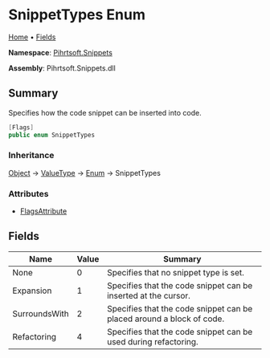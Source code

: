 # SnippetTypes Enum

[Home](../../../README.md) &#x2022; [Fields](#fields)

**Namespace**: [Pihrtsoft.Snippets](../README.md)

**Assembly**: Pihrtsoft\.Snippets\.dll

## Summary

Specifies how the code snippet can be inserted into code\.

```csharp
[Flags]
public enum SnippetTypes
```

### Inheritance

[Object](https://docs.microsoft.com/en-us/dotnet/api/system.object) &#x2192; [ValueType](https://docs.microsoft.com/en-us/dotnet/api/system.valuetype) &#x2192; [Enum](https://docs.microsoft.com/en-us/dotnet/api/system.enum) &#x2192; SnippetTypes

### Attributes

* [FlagsAttribute](https://docs.microsoft.com/en-us/dotnet/api/system.flagsattribute)

## Fields

| Name | Value | Summary |
| ---- | ----- | ------- |
| None | 0 | Specifies that no snippet type is set\. |
| Expansion | 1 | Specifies that the code snippet can be inserted at the cursor\. |
| SurroundsWith | 2 | Specifies that the code snippet can be placed around a block of code\. |
| Refactoring | 4 | Specifies that the code snippet can be used during refactoring\. |

